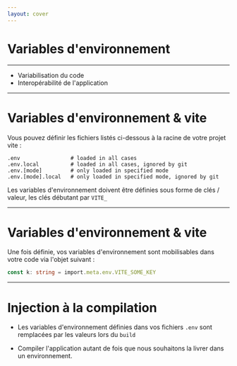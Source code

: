 ```yaml
---
layout: cover
---
```


# Variables d'environnement

---

* Variabilisation du code
* Interopérabilité de l'application

--- 

# Variables d'environnement & vite

Vous pouvez définir les fichiers listés ci-dessous à la racine de votre projet vite :

```shell
.env                # loaded in all cases
.env.local          # loaded in all cases, ignored by git
.env.[mode]         # only loaded in specified mode
.env.[mode].local   # only loaded in specified mode, ignored by git
```

Les variables d'environnement doivent être définies sous forme de clés / valeur, les clés débutant par `VITE_`

---

# Variables d'environnement & vite

Une fois définie, vos variables d'environnement sont mobilisables dans votre code via l'objet suivant :

```typescript
const k: string = import.meta.env.VITE_SOME_KEY
```

---

# Injection à la compilation

- Les variables d'environnement définies dans vos fichiers `.env` sont remplacées par les valeurs lors du `build`

- Compiler l'application autant de fois que nous souhaitons la livrer dans un environnement.
